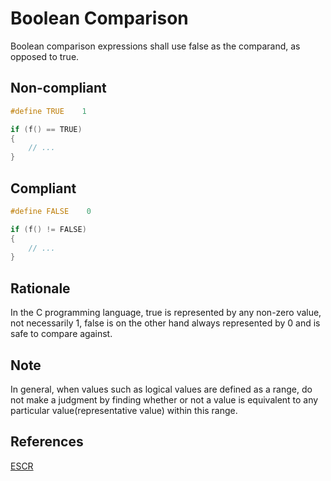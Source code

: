 # Boolean Comparison

Boolean comparison expressions shall use false as the comparand, as opposed to true.

## Non-compliant

```c
#define TRUE    1

if (f() == TRUE)
{
    // ...
}
```

## Compliant

```c
#define FALSE    0

if (f() != FALSE)
{
    // ...
}
```

## Rationale

In the C programming language, true is represented by any non-zero value, not necessarily 1, false is on the other hand always represented by 0 and is safe to compare against.

## Note

In general, when values such as logical values are defined as a range, do not make a judgment by finding whether or
not a value is equivalent to any particular value(representative value) within this range.

## References

[ESCR](../references.md#escr)
